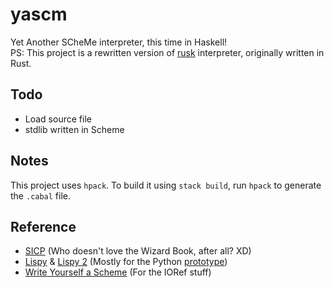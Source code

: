 # yascm

Yet Another SCheMe interpreter, this time in Haskell!  
PS: This project is a rewritten version of [rusk] interpreter, originally written in Rust.  

[rusk]: https://github.com/rami3l/rusk

## Todo

- Load source file
- stdlib written in Scheme

## Notes

This project uses `hpack`. To build it using `stack build`, run `hpack` to generate the `.cabal` file.

## Reference

- [SICP]
(Who doesn't love the Wizard Book, after all? XD)
- [Lispy] & [Lispy 2] (Mostly for the Python [prototype])
- [Write Yourself a Scheme] (For the IORef stuff)

[SICP]: https://mitpress.mit.edu/sites/default/files/sicp/index.html
[Lispy]: http://www.norvig.com/lispy.html
[Lispy 2]: http://www.norvig.com/lispy2.html
[prototype]: https://github.com/rami3l/rx_rs_prototype
[Write Yourself a Scheme]: https://en.wikibooks.org/wiki/Write_Yourself_a_Scheme_in_48_Hours

